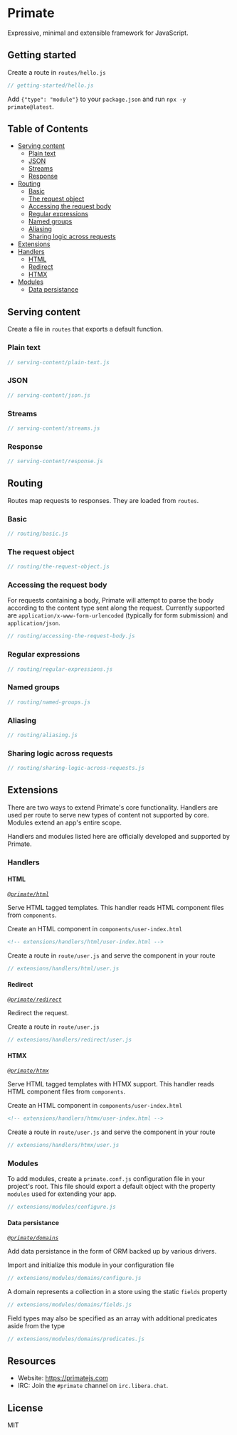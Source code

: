 # Primate 

Expressive, minimal and extensible framework for JavaScript.

## Getting started

Create a route in `routes/hello.js`

```js
// getting-started/hello.js
```

Add `{"type": "module"}` to your `package.json` and run `npx -y primate@latest`.

## Table of Contents

- [Serving content](#serving-content)
  - [Plain text](#plain-text)
  - [JSON](#json)
  - [Streams](#streams)
  - [Response](#response)
- [Routing](#routing)
  - [Basic](#basic)
  - [The request object](#the-request-object)
  - [Accessing the request body](#accessing-the-request-body)
  - [Regular expressions](#regular-expressions)
  - [Named groups](#named-groups)
  - [Aliasing](#aliasing)
  - [Sharing logic across requests](#sharing-logic-across-requests)
- [Extensions](#extensions)
- [Handlers](#handlers)
  - [HTML](#html)
  - [Redirect](#redirect)
  - [HTMX](#htmx)
- [Modules](#modules)
  - [Data persistance](#data-persistance)

## Serving content

Create a file in `routes` that exports a default function.

### Plain text

```js
// serving-content/plain-text.js
```

### JSON

```js
// serving-content/json.js
```

### Streams

```js
// serving-content/streams.js
```

### Response

```js
// serving-content/response.js
```

## Routing

Routes map requests to responses. They are loaded from `routes`.

### Basic

```js
// routing/basic.js
```

### The request object

```js
// routing/the-request-object.js
```

### Accessing the request body

For requests containing a body, Primate will attempt to parse the body according
to the content type sent along the request. Currently supported are
`application/x-www-form-urlencoded` (typically for form submission) and
`application/json`.

```js
// routing/accessing-the-request-body.js
```

### Regular expressions

```js
// routing/regular-expressions.js
```

### Named groups

```js
// routing/named-groups.js
```

### Aliasing

```js
// routing/aliasing.js
```

### Sharing logic across requests

```js
// routing/sharing-logic-across-requests.js
```

## Extensions

There are two ways to extend Primate's core functionality. Handlers are used
per route to serve new types of content not supported by core. Modules extend
an app's entire scope.

Handlers and modules listed here are officially developed and supported by
Primate.

### Handlers

#### HTML

*[`@primate/html`][primate-html]*

Serve HTML tagged templates. This handler reads HTML component files from
`components`.

Create an HTML component in `components/user-index.html`

```html
<!-- extensions/handlers/html/user-index.html -->
```

Create a route in `route/user.js` and serve the component in your route

```js
// extensions/handlers/html/user.js
```

#### Redirect

*[`@primate/redirect`][primate-redirect]*

Redirect the request.

Create a route in `route/user.js`

```js
// extensions/handlers/redirect/user.js
```

#### HTMX

*[`@primate/htmx`][primate-htmx]*

Serve HTML tagged templates with HTMX support. This handler reads HTML component
files from `components`.

Create an HTML component in `components/user-index.html`

```html
<!-- extensions/handlers/htmx/user-index.html -->
```

Create a route in `route/user.js` and serve the component in your route

```js
// extensions/handlers/htmx/user.js
```

### Modules

To add modules, create a `primate.conf.js` configuration file in your project's
root. This file should export a default object with the property `modules` used
for extending your app.

```js
// extensions/modules/configure.js
```

#### Data persistance

*[`@primate/domains`][primate-domains]*

Add data persistance in the form of ORM backed up by various drivers.

Import and initialize this module in your configuration file

```js
// extensions/modules/domains/configure.js
```

A domain represents a collection in a store using the static `fields` property

```js
// extensions/modules/domains/fields.js
```

Field types may also be specified as an array with additional predicates
aside from the type

```js
// extensions/modules/domains/predicates.js
```

## Resources

* Website: https://primatejs.com
* IRC: Join the `#primate` channel on `irc.libera.chat`.

## License

MIT

[primate-html]: https://github.com/primatejs/primate-html
[primate-redirect]: https://github.com/primatejs/primate-redirect
[primate-htmx]: https://github.com/primatejs/primate-htmx
[primate-domains]: https://github.com/primatejs/primate-domains
[primate-sessions]: https://github.com/primatejs/primate-sessions
